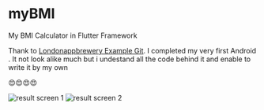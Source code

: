 # myBMI

My BMI Calculator in Flutter Framework

Thank to [Londonappbrewery Example Git](https://github.com/londonappbrewery/BMI-Calculator-Flutter-Completed). I completed my very first Android .
It not look alike much but i undestand all the code behind it and enable to write it by my own

:heart_eyes::heart_eyes::heart_eyes::heart_eyes:

![result screen 1]() ![result screen 2]()
